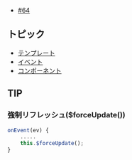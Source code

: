 - [#64](https://github.com/hdknr/scriptogr.am/issues/64)

## トピック

- [テンプレート](vue.template.md)
- [イベント](vue.events.md)
- [コンポーネント](vue.components.md)

## TIP

### 強制リフレッシュ($forceUpdate())

~~~js
onEvent(ev) {
    .....
    this.$forceUpdate();
}
~~~
